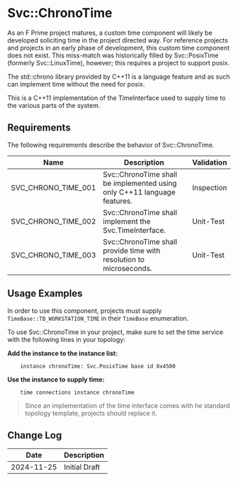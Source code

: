 # Svc::ChronoTime

As an F Prime project matures, a custom time component will likely be developed soliciting time in the project directed
way. For reference projects and projects in an early phase of development, this custom time component does not exist.
This miss-match was historically filled by Svc::PosixTime (formerly Svc::LinuxTime), however; this requires a project to
support posix.

The std::chrono library provided by C++11 is a language feature and as such can implement time without the need for
posix.

This is a C++11 implementation of the TimeInterface used to supply time to the various parts of the system.

## Requirements

The following requirements describe the behavior of Svc::ChronoTime.

| Name                | Description                                                              | Validation |
|---------------------|--------------------------------------------------------------------------|------------|
| SVC_CHRONO_TIME_001 | Svc::ChronoTime shall be implemented using only C++11 language features. | Inspection |
| SVC_CHRONO_TIME_002 | Svc::ChronoTime shall implement the Svc.TimeInterface.                   | Unit-Test  |
| SVC_CHRONO_TIME_003 | Svc::ChronoTime shall provide time with resolution to microseconds.      | Unit-Test  |


## Usage Examples

In order to use this component, projects must supply `TimeBase::TB_WORKSTATION_TIME` in their `TimeBase` enumeration.

To use Svc::ChronoTime in your project, make sure to set the time service with the following lines in your topology:

**Add the instance to the instance list:**
```
    instance chronoTime: Svc.PosixTime base id 0x4500
```

**Use the instance to supply time:**
```
    time connections instance chronoTime
```

> Since an implementation of the time interface comes with he standard topology template, projects should replace it.

## Change Log
| Date       | Description   |
|------------|---------------|
| 2024-11-25 | Initial Draft |